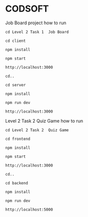 # CODSOFT

Job Board project how to run

    cd Level 2 Task 1  Job Board

    cd client

    npm install

    npm start

    http://localhost:3000

    cd..

    cd server

    npm install

    npm run dev

    http://localhost:3000






Level 2 Task 2  Quiz Game how to run

    cd Level 2 Task 2  Quiz Game
   
    cd frontend
    
    npm install

    npm start

    http://localhost:3000

    cd..

    cd backend

    npm install

    npm run dev

    http://localhost:5000
